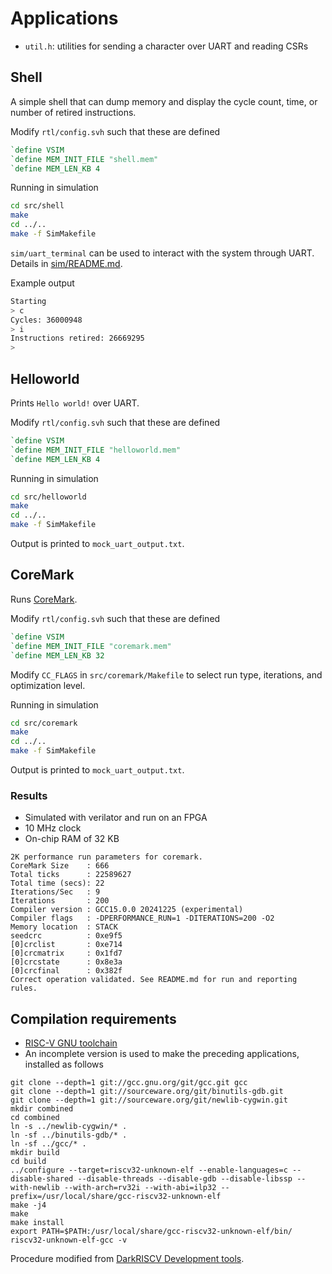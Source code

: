 # Applications

* `util.h`: utilities for sending a character over UART and reading CSRs

## Shell

A simple shell that can dump memory and display the cycle count, time, or number of retired instructions.

Modify `rtl/config.svh` such that these are defined
```verilog
`define VSIM
`define MEM_INIT_FILE "shell.mem"
`define MEM_LEN_KB 4
```

Running in simulation
```sh
cd src/shell
make
cd ../..
make -f SimMakefile
```

`sim/uart_terminal` can be used to interact with the system through UART. Details in [sim/README.md](../sim/README.md).

Example output
```sh
Starting
> c
Cycles: 36000948
> i
Instructions retired: 26669295
>
```

## Helloworld

Prints `Hello world!` over UART.

Modify `rtl/config.svh` such that these are defined
```verilog
`define VSIM
`define MEM_INIT_FILE "helloworld.mem"
`define MEM_LEN_KB 4
```

Running in simulation
```sh
cd src/helloworld
make
cd ../..
make -f SimMakefile
```

Output is printed to `mock_uart_output.txt`.

## CoreMark

Runs [CoreMark](https://github.com/eembc/coremark/tree/main).

Modify `rtl/config.svh` such that these are defined
```verilog
`define VSIM
`define MEM_INIT_FILE "coremark.mem"
`define MEM_LEN_KB 32
```

Modify `CC_FLAGS` in `src/coremark/Makefile` to select run type, iterations, and optimization level.

Running in simulation
```sh
cd src/coremark
make
cd ../..
make -f SimMakefile
```

Output is printed to `mock_uart_output.txt`.

### Results

* Simulated with verilator and run on an FPGA
* 10 MHz clock
* On-chip RAM of 32 KB

```
2K performance run parameters for coremark.
CoreMark Size    : 666
Total ticks      : 22589627
Total time (secs): 22
Iterations/Sec   : 9
Iterations       : 200
Compiler version : GCC15.0.0 20241225 (experimental)
Compiler flags   : -DPERFORMANCE_RUN=1 -DITERATIONS=200 -O2
Memory location  : STACK
seedcrc          : 0xe9f5
[0]crclist       : 0xe714
[0]crcmatrix     : 0x1fd7
[0]crcstate      : 0x8e3a
[0]crcfinal      : 0x382f
Correct operation validated. See README.md for run and reporting rules.
```

## Compilation requirements

* [RISC-V GNU toolchain](https://github.com/riscv-collab/riscv-gnu-toolchain)
* An incomplete version is used to make the preceding applications, installed as follows

```
git clone --depth=1 git://gcc.gnu.org/git/gcc.git gcc
git clone --depth=1 git://sourceware.org/git/binutils-gdb.git
git clone --depth=1 git://sourceware.org/git/newlib-cygwin.git
mkdir combined
cd combined
ln -s ../newlib-cygwin/* .
ln -sf ../binutils-gdb/* .
ln -sf ../gcc/* .
mkdir build
cd build	
../configure --target=riscv32-unknown-elf --enable-languages=c --disable-shared --disable-threads --disable-gdb --disable-libssp --with-newlib --with-arch=rv32i --with-abi=ilp32 --prefix=/usr/local/share/gcc-riscv32-unknown-elf
make -j4
make
make install
export PATH=$PATH:/usr/local/share/gcc-riscv32-unknown-elf/bin/
riscv32-unknown-elf-gcc -v
```
Procedure modified from [DarkRISCV Development tools](https://github.com/darklife/darkriscv/blob/master/README.md#development-tools).

